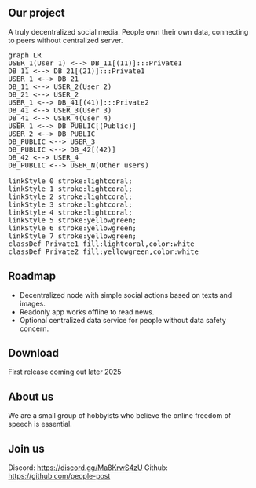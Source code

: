 ## Our project
A truly decentralized social media. People own their own data, connecting to peers without centralized server. 

<script type="module">
  import mermaid from 'https://cdn.jsdelivr.net/npm/mermaid@10/dist/mermaid.esm.min.mjs';
  mermaid.initialize({ startOnLoad: true });
</script>
<pre class="mermaid">
graph LR
USER_1(User 1) <--> DB_11[(11)]:::Private1
DB_11 <--> DB_21[(21)]:::Private1
USER_1 <--> DB_21
DB_11 <--> USER_2(User 2)
DB_21 <--> USER_2
USER_1 <--> DB_41[(41)]:::Private2
DB_41 <--> USER_3(User 3)
DB_41 <--> USER_4(User 4)
USER_1 <--> DB_PUBLIC[(Public)]
USER_2 <--> DB_PUBLIC
DB_PUBLIC <--> USER_3
DB_PUBLIC <--> DB_42[(42)]
DB_42 <--> USER_4
DB_PUBLIC <--> USER_N(Other users)

linkStyle 0 stroke:lightcoral;
linkStyle 1 stroke:lightcoral;
linkStyle 2 stroke:lightcoral;
linkStyle 3 stroke:lightcoral;
linkStyle 4 stroke:lightcoral;
linkStyle 5 stroke:yellowgreen;
linkStyle 6 stroke:yellowgreen;
linkStyle 7 stroke:yellowgreen;
classDef Private1 fill:lightcoral,color:white
classDef Private2 fill:yellowgreen,color:white
</pre>

## Roadmap
- Decentralized node with simple social actions based on texts and images. 
- Readonly app works offline to read news. 
- Optional centralized data service for people without data safety concern. 

## Download
First release coming out later 2025

## About us
We are a small group of hobbyists who believe the online freedom of speech is essential.

## Join us
Discord: https://discord.gg/Ma8KrwS4zU
Github: https://github.com/people-post
